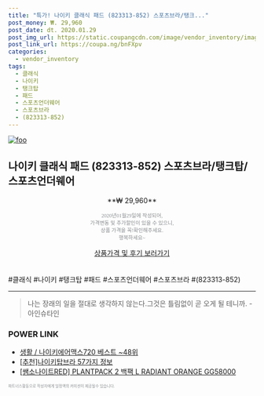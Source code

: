 ```yaml
--- 
title: "특가! 나이키 클래식 패드 (823313-852) 스포츠브라/탱크..." 
post_money: ₩. 29,960 
post_date: dt. 2020.01.29 
post_img_url: https://static.coupangcdn.com/image/vendor_inventory/images/2016/12/29/18/4/8a3ac1dd-848a-4073-b476-2e8e7f68de31.jpg 
post_link_url: https://coupa.ng/bnFXpv 
categories: 
  - vendor_inventory 
tags: 
  - 클래식 
  - 나이키 
  - 탱크탑 
  - 패드 
  - 스포츠언더웨어 
  - 스포츠브라 
  - (823313-852) 
--- 
```

[![foo](https://static.coupangcdn.com/image/vendor_inventory/images/2016/12/29/18/4/8a3ac1dd-848a-4073-b476-2e8e7f68de31.jpg)](https://coupa.ng/bnFXpv) 

## 나이키 클래식 패드 (823313-852) 스포츠브라/탱크탑/스포츠언더웨어 
<p style="text-align: center;">**₩ 29,960**</p> 
<p style="text-align: center;"><span style="color: #898c8f; font-family: Georgia,Times,serif; font-size: 0.75em;">2020년01월29일에 작성되어, <br>가격변동 및 추가할인이 있을 수 있으니,<br> 상품 가격을 꼭!확인해주세요.<br>행복하세요~</span> 
</p>	 
<div markdown="0" style="text-align: center;"><a href="https://coupa.ng/bnFXpv" class="btn btn--success">상품가격 및 후기 보러가기</a></div> 
<br><br> 
  #클래식 #나이키 #탱크탑 #패드 #스포츠언더웨어 #스포츠브라 #(823313-852) 
<hr> 

> 나는 장래의 일을 절대로 생각하지 않는다.그것은 틀림없이 곧 오게 될 테니까. -아인슈타인 


### POWER LINK

* <a href="https://blog.naver.com/santokki14/221786061459" target="_blank">생활 / 나이키에어맥스720 베스트 ~48위</a>
* <a href="https://blog.naver.com/fasyy4321/221784858959" target="_blank">[추천]나이키탑브라 57가지 정보</a>
* <a href="https://blog.naver.com/fasyy4321/221784524701" target="_blank">[쌤소나이트RED] PLANTPACK 2 백팩 L RADIANT ORANGE GG58000</a>

<span style="color: #898c8f; font-family: Georgia,Times,serif; font-size: 0.55em;">파트너스활동으로 작성자에게 일정액의 커미션이 제공될수 있습니다.</span> 
